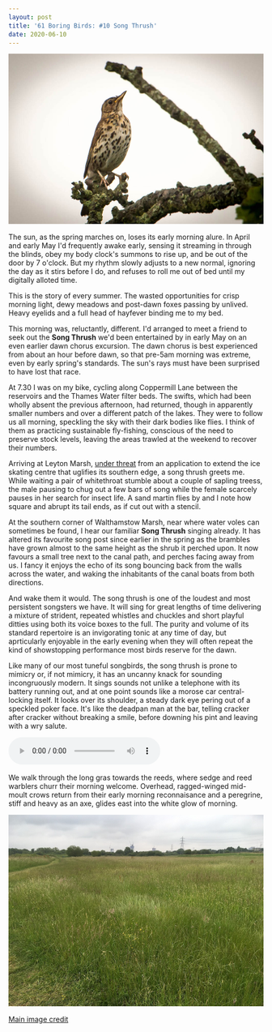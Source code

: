 ```yaml
---
layout: post
title: '61 Boring Birds: #10 Song Thrush'
date: 2020-06-10
---
```

![song thrush](/assets/img/song-thrush.jpg)

The sun, as the spring marches on, loses its early morning alure. In April and early May I'd frequently awake early, sensing it streaming in through the blinds, obey my body clock's summons to rise up, and be out of the door by 7 o'clock. But my rhythm slowly adjusts to a new normal, ignoring the day as it stirs before I do, and refuses to roll me out of bed until my digitally alloted time. 

This is the story of every summer. The wasted opportunities for crisp morning light, dewy meadows and post-dawn foxes passing by unlived. Heavy eyelids and a full head of hayfever binding me to my bed.

This morning was, reluctantly, different. I'd arranged to meet a friend to seek out the **Song Thrush** we'd been entertained by in early May on an even earlier dawn chorus excursion. The dawn chorus is best experienced from about an hour before dawn, so that pre-5am morning was extreme, even by early spring's standards. The sun's rays must have been surprised to have lost that race.

At 7.30 I was on my bike, cycling along Coppermill Lane between the reservoirs and the Thames Water filter beds. The swifts, which had been wholly absent the previous afternoon, had returned, though in apparently smaller numbers and over a different patch of the lakes. They were to follow us all morning, speckling the sky with their dark bodies like flies. I think of them as practicing sustainable fly-fishing, conscious of the need to preserve stock levels, leaving the areas trawled at the weekend to recover their numbers.

Arriving at Leyton Marsh, [under threat](https://www.saveleamarshes.org.uk/) from an application to extend the ice skating centre that uglifies its southern edge, a song thrush greets me. While waiting a pair of whitethroat stumble about a couple of sapling treess, the male pausing to chug out a few bars of song while the female scarcely pauses in her search for insect life. A sand martin flies by and I note how square and abrupt its tail ends, as if cut out with a stencil. 

At the southern corner of Walthamstow Marsh, near where water voles can sometimes be found, I hear our familiar **Song Thrush** singing already. It has altered its favourite song post since earlier in the spring as the brambles have grown almost to the same height as the shrub it perched upon. It now favours a small tree next to the canal path, and perches facing away from us. I fancy it enjoys the echo of its song bouncing back from the walls across the water, and waking the inhabitants of the canal boats from both directions.

And wake them it would. The song thrush is one of the loudest and most persistent songsters we have. It will sing for great lengths of time delivering a mixture of strident, repeated whistles and chuckles and short playful ditties using both its voice boxes to the full. The purity and volume of its standard repertoire is an invigorating tonic at any time of day, but aprticularly enjoyable in the early evening when they will often repeat the kind of showstopping performance most birds reserve for the dawn.

Like many of our most tuneful songbirds, the song thrush is prone to mimicry or, if not mimicry, it has an uncanny knack for sounding incongruously modern. It sings sounds not unlike a telephone with its battery running out, and at one point sounds like a morose car central-locking itself. It looks over its shoulder, a steady dark eye pering out of a speckled poker face. It's like the deadpan man at the bar, telling cracker after cracker without breaking a smile, before downing his pint and leaving with a wry salute.

<audio controls>
  <source src="/assets/song-thrush.mp3" type="audio/mpeg">
</audio>

We walk through the long gras towards the reeds, where sedge and reed warblers churr their morning welcome. Overhead, ragged-winged mid-moult crows return from their early morning reconnaisance and a peregrine, stiff and heavy as an axe, glides east into the white glow of morning.

![marshes](/assets/img/marshes.jpg)

[Main image credit](https://commons.wikimedia.org/wiki/File:Song_Thrush_Hampshire.jpg)
